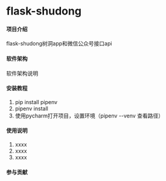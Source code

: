 # flask-shudong

#### 项目介绍
flask-shudong树洞app和微信公众号接口api

#### 软件架构
软件架构说明


#### 安装教程

1. pip install pipenv
2. pipenv install
3. 使用pycharm打开项目，设置环境（pipenv --venv 查看路径）

#### 使用说明

1. xxxx
2. xxxx
3. xxxx

#### 参与贡献

